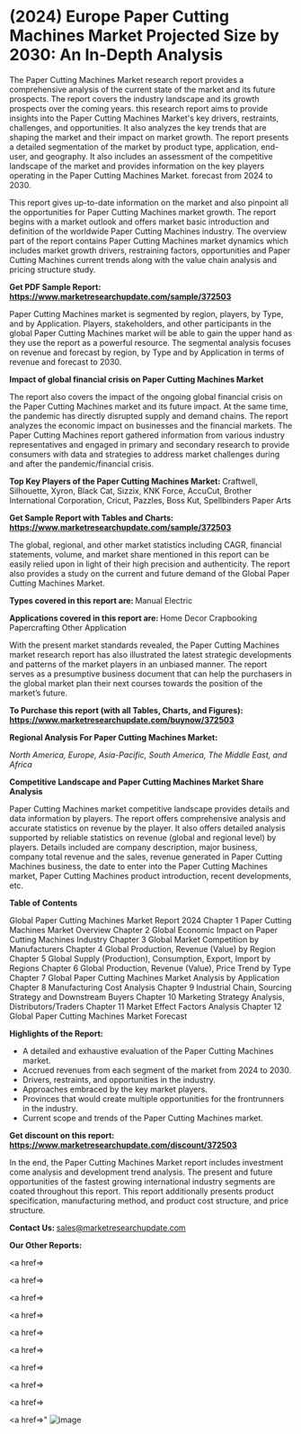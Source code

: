 # (2024) Europe Paper Cutting Machines Market Projected Size by 2030: An In-Depth Analysis

The Paper Cutting Machines Market research report provides a comprehensive analysis of the current state of the market and its future prospects. The report covers the industry landscape and its growth prospects over the coming years. this research report aims to provide insights into the Paper Cutting Machines Market's key drivers, restraints, challenges, and opportunities. It also analyzes the key trends that are shaping the market and their impact on market growth. The report presents a detailed segmentation of the market by product type, application, end-user, and geography. It also includes an assessment of the competitive landscape of the market and provides information on the key players operating in the Paper Cutting Machines Market. forecast from 2024 to 2030.

This report gives up-to-date information on the market and also pinpoint all the opportunities for Paper Cutting Machines market growth. The report begins with a market outlook and offers market basic introduction and definition of the worldwide Paper Cutting Machines industry. The overview part of the report contains Paper Cutting Machines market dynamics which includes market growth drivers, restraining factors, opportunities and Paper Cutting Machines current trends along with the value chain analysis and pricing structure study.

<strong><b>Get PDF Sample Report: <a href=https://www.marketresearchupdate.com/sample/372503>https://www.marketresearchupdate.com/sample/372503</a></b></strong>

Paper Cutting Machines market is segmented by region, players, by Type, and by Application. Players, stakeholders, and other participants in the global Paper Cutting Machines market will be able to gain the upper hand as they use the report as a powerful resource. The segmental analysis focuses on revenue and forecast by region, by Type and by Application in terms of revenue and forecast to 2030.

<strong><b>Impact of global financial crisis on Paper Cutting Machines Market</b></strong>

The report also covers the impact of the ongoing global financial crisis on the Paper Cutting Machines market and its future impact. At the same time, the pandemic has directly disrupted supply and demand chains. The report analyzes the economic impact on businesses and the financial markets. The Paper Cutting Machines report gathered information from various industry representatives and engaged in primary and secondary research to provide consumers with data and strategies to address market challenges during and after the pandemic/financial crisis.

<strong><b>Top Key Players of the Paper Cutting Machines Market:
</b></strong>Craftwell, Silhouette, Xyron, Black Cat, Sizzix, KNK Force, AccuCut, Brother International Corporation, Cricut, Pazzles, Boss Kut, Spellbinders Paper Arts<strong><b>
</b></strong>

<strong><b>Get Sample Report with Tables and Charts: <a href=https://www.marketresearchupdate.com/sample/372503>https://www.marketresearchupdate.com/sample/372503</a></b></strong>

The global, regional, and other market statistics including CAGR, financial statements, volume, and market share mentioned in this report can be easily relied upon in light of their high precision and authenticity. The report also provides a study on the current and future demand of the Global Paper Cutting Machines Market.

<strong><b>Types covered in this report are:
</b></strong>Manual
Electric<strong><b>
</b></strong>

<strong><b>Applications covered in this report are:
</b></strong>Home Decor
Crapbooking
Papercrafting
Other Application<strong><b>
</b></strong>

With the present market standards revealed, the Paper Cutting Machines market research report has also illustrated the latest strategic developments and patterns of the market players in an unbiased manner. The report serves as a presumptive business document that can help the purchasers in the global market plan their next courses towards the position of the market’s future.

<strong><b>To Purchase this report (with all Tables, Charts, and Figures): <a href=https://www.marketresearchupdate.com/buynow/372503>https://www.marketresearchupdate.com/buynow/372503</a></b></strong>

<strong><b>Regional Analysis For Paper Cutting Machines Market:</b></strong>

<em><i>North America, Europe, Asia-Pacific, South America, The Middle East, and Africa</i></em>

<strong><b>Competitive Landscape and Paper Cutting Machines Market Share Analysis</b></strong>

Paper Cutting Machines market competitive landscape provides details and data information by players. The report offers comprehensive analysis and accurate statistics on revenue by the player. It also offers detailed analysis supported by reliable statistics on revenue (global and regional level) by players. Details included are company description, major business, company total revenue and the sales, revenue generated in Paper Cutting Machines business, the date to enter into the Paper Cutting Machines market, Paper Cutting Machines product introduction, recent developments, etc.

<strong><b>Table of Contents</b></strong>

Global Paper Cutting Machines Market Report 2024
Chapter 1 Paper Cutting Machines Market Overview
Chapter 2 Global Economic Impact on Paper Cutting Machines Industry
Chapter 3 Global Market Competition by Manufacturers
Chapter 4 Global Production, Revenue (Value) by Region
Chapter 5 Global Supply (Production), Consumption, Export, Import by Regions
Chapter 6 Global Production, Revenue (Value), Price Trend by Type
Chapter 7 Global Paper Cutting Machines Market Analysis by Application
Chapter 8 Manufacturing Cost Analysis
Chapter 9 Industrial Chain, Sourcing Strategy and Downstream Buyers
Chapter 10 Marketing Strategy Analysis, Distributors/Traders
Chapter 11 Market Effect Factors Analysis
Chapter 12 Global Paper Cutting Machines Market Forecast

<strong><b>Highlights of the Report:</b></strong>

- A detailed and exhaustive evaluation of the Paper Cutting Machines market.
- Accrued revenues from each segment of the market from 2024 to 2030.
- Drivers, restraints, and opportunities in the industry.
- Approaches embraced by the key market players.
- Provinces that would create multiple opportunities for the frontrunners in the industry.
- Current scope and trends of the Paper Cutting Machines market.

<strong><b>Get discount on this report: <a href=https://www.marketresearchupdate.com/discount/372503>https://www.marketresearchupdate.com/discount/372503</a></b></strong>

In the end, the Paper Cutting Machines Market report includes investment come analysis and development trend analysis. The present and future opportunities of the fastest growing international industry segments are coated throughout this report. This report additionally presents product specification, manufacturing method, and product cost structure, and price structure.

<strong><b>Contact Us:
</b></strong>sales@marketresearchupdate.com

<strong>Our Other Reports:</strong>

<a href=></a>

<a href=></a>

<a href=></a>

<a href=></a>

<a href=></a>

<a href=></a>

<a href=></a>

<a href=></a>

<a href=></a>

<a href=></a>"
![image](https://github.com/Gayatrikarjule/Market-Analysis-360/assets/97346546/f893df2f-9b71-4234-aeb3-90cc395f99ff)
